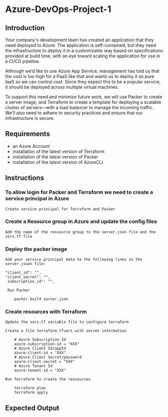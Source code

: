 # Azure-DevOps-Project-1

## Introduction

Your company's development team has created an application that they need deployed to Azure. The application is self-contained, but they need the infrastructure to deploy it in a customizable way based on specifications provided at build time, with an eye toward scaling the application for use in a CI/CD pipeline.

Although we’d like to use Azure App Service, management has told us that the cost is too high for a PaaS like that and wants us to deploy it as pure IaaS so we can control cost. Since they expect this to be a popular service, it should be deployed across multiple virtual machines.

To support this need and minimize future work, we will use Packer to create a server image, and Terraform to create a template for deploying a scalable cluster of servers—with a load balancer to manage the incoming traffic. We’ll also need to adhere to security practices and ensure that our infrastructure is secure.

## Requirements
- an Azure Account
- installation of the latest version of Terraform
- installation of the latest version of Packer
- installation of the latest version of AzureCLI

## Instructions

### To allow login for Packer and Terraform we need to create a service principal in Azure

    Create service principal for Terraform and Packer 

### Create a Resource group in Azure and update the config files

    Add the name of the ressource group to the server.json file and the vars.tf file

### Deploy the packer image
    Add your service principal data to the following lines in the server.jsoon file:
    
    "client_id": "",
    "client_secret": "",
     subscription_id": "",
     
     Run Packer
        
        packer build server.json

### Create resources with Terraform
    
    Update the vars.tf variable file to configure terraform
    
    Create a file terraform.tfvars with secret information
    
        # Azure Subscription Id
        azure-subscription-id = "XXX"
        # Azure Client Id/appId
        azure-client-id = "XXX"
        # Azure Client Secret/password
        azure-client-secret = "XXX"
        # Azure Tenant Id
        azure-tenant-id = "XXX"
        
    Run Terraform to create the ressources
    
        terraform plan
        terraform apply
## Expected Output
